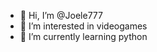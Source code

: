 - 👋 Hi, I’m @Joele777
- 👀 I’m interested in videogames
- 🌱 I’m currently learning python
<!---
Joele777/Joele777 is a ✨ special ✨ repository because its `README.md` (this file) appears on your GitHub profile.
You can click the Preview link to take a look at your changes.
--->
